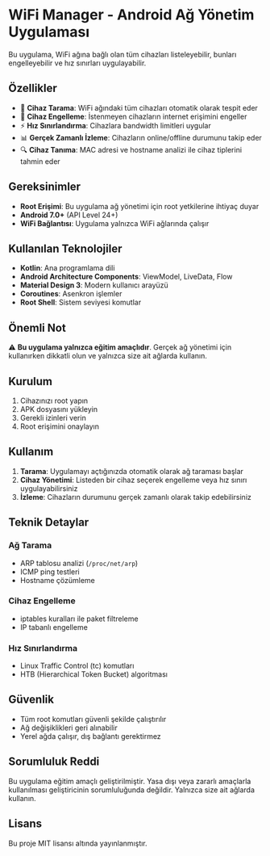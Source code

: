 # WiFi Manager - Android Ağ Yönetim Uygulaması

Bu uygulama, WiFi ağına bağlı olan tüm cihazları listeleyebilir, bunları engelleyebilir ve hız sınırları uygulayabilir.

## Özellikler

- 📱 **Cihaz Tarama**: WiFi ağındaki tüm cihazları otomatik olarak tespit eder
- 🚫 **Cihaz Engelleme**: İstenmeyen cihazların internet erişimini engeller
- ⚡ **Hız Sınırlandırma**: Cihazlara bandwidth limitleri uygular
- 📊 **Gerçek Zamanlı İzleme**: Cihazların online/offline durumunu takip eder
- 🔍 **Cihaz Tanıma**: MAC adresi ve hostname analizi ile cihaz tiplerini tahmin eder

## Gereksinimler

- **Root Erişimi**: Bu uygulama ağ yönetimi için root yetkilerine ihtiyaç duyar
- **Android 7.0+** (API Level 24+)
- **WiFi Bağlantısı**: Uygulama yalnızca WiFi ağlarında çalışır

## Kullanılan Teknolojiler

- **Kotlin**: Ana programlama dili
- **Android Architecture Components**: ViewModel, LiveData, Flow
- **Material Design 3**: Modern kullanıcı arayüzü
- **Coroutines**: Asenkron işlemler
- **Root Shell**: Sistem seviyesi komutlar

## Önemli Not

⚠️ **Bu uygulama yalnızca eğitim amaçlıdır**. Gerçek ağ yönetimi için kullanırken dikkatli olun ve yalnızca size ait ağlarda kullanın.

## Kurulum

1. Cihazınızı root yapın
2. APK dosyasını yükleyin
3. Gerekli izinleri verin
4. Root erişimini onaylayın

## Kullanım

1. **Tarama**: Uygulamayı açtığınızda otomatik olarak ağ taraması başlar
2. **Cihaz Yönetimi**: Listeden bir cihaz seçerek engelleme veya hız sınırı uygulayabilirsiniz
3. **İzleme**: Cihazların durumunu gerçek zamanlı olarak takip edebilirsiniz

## Teknik Detaylar

### Ağ Tarama
- ARP tablosu analizi (`/proc/net/arp`)
- ICMP ping testleri
- Hostname çözümleme

### Cihaz Engelleme
- iptables kuralları ile paket filtreleme
- IP tabanlı engelleme

### Hız Sınırlandırma
- Linux Traffic Control (tc) komutları
- HTB (Hierarchical Token Bucket) algoritması

## Güvenlik

- Tüm root komutları güvenli şekilde çalıştırılır
- Ağ değişiklikleri geri alınabilir
- Yerel ağda çalışır, dış bağlantı gerektirmez

## Sorumluluk Reddi

Bu uygulama eğitim amaçlı geliştirilmiştir. Yasa dışı veya zararlı amaçlarla kullanılması geliştiricinin sorumluluğunda değildir. Yalnızca size ait ağlarda kullanın.

## Lisans

Bu proje MIT lisansı altında yayınlanmıştır.
